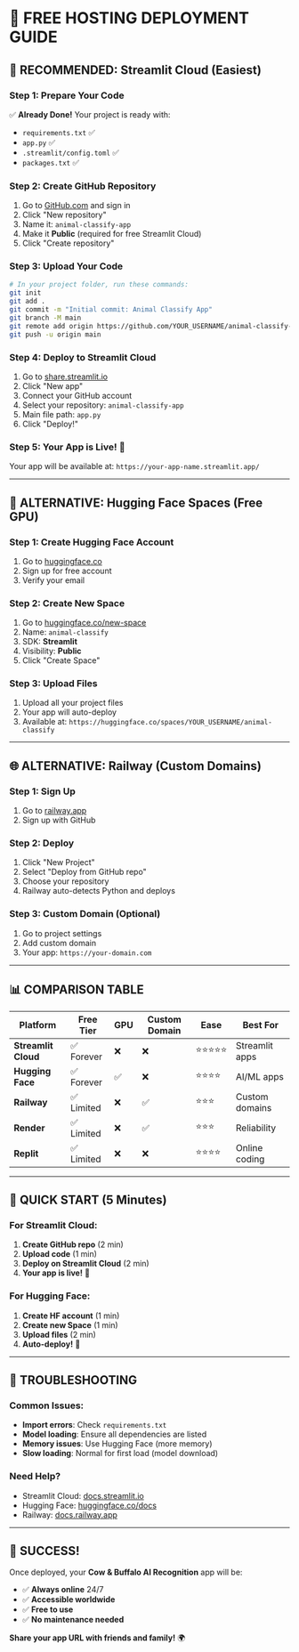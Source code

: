# 🚀 FREE HOSTING DEPLOYMENT GUIDE

## 🌟 **RECOMMENDED: Streamlit Cloud (Easiest)**

### Step 1: Prepare Your Code
✅ **Already Done!** Your project is ready with:
- `requirements.txt` ✅
- `app.py` ✅
- `.streamlit/config.toml` ✅
- `packages.txt` ✅

### Step 2: Create GitHub Repository
1. Go to [GitHub.com](https://github.com) and sign in
2. Click "New repository"
3. Name it: `animal-classify-app`
4. Make it **Public** (required for free Streamlit Cloud)
5. Click "Create repository"

### Step 3: Upload Your Code
```bash
# In your project folder, run these commands:
git init
git add .
git commit -m "Initial commit: Animal Classify App"
git branch -M main
git remote add origin https://github.com/YOUR_USERNAME/animal-classify-app.git
git push -u origin main
```

### Step 4: Deploy to Streamlit Cloud
1. Go to [share.streamlit.io](https://share.streamlit.io)
2. Click "New app"
3. Connect your GitHub account
4. Select your repository: `animal-classify-app`
5. Main file path: `app.py`
6. Click "Deploy!"

### Step 5: Your App is Live! 🎉
Your app will be available at: `https://your-app-name.streamlit.app/`

---

## 🤖 **ALTERNATIVE: Hugging Face Spaces (Free GPU)**

### Step 1: Create Hugging Face Account
1. Go to [huggingface.co](https://huggingface.co)
2. Sign up for free account
3. Verify your email

### Step 2: Create New Space
1. Go to [huggingface.co/new-space](https://huggingface.co/new-space)
2. Name: `animal-classify`
3. SDK: **Streamlit**
4. Visibility: **Public**
5. Click "Create Space"

### Step 3: Upload Files
1. Upload all your project files
2. Your app will auto-deploy
3. Available at: `https://huggingface.co/spaces/YOUR_USERNAME/animal-classify`

---

## 🌐 **ALTERNATIVE: Railway (Custom Domains)**

### Step 1: Sign Up
1. Go to [railway.app](https://railway.app)
2. Sign up with GitHub

### Step 2: Deploy
1. Click "New Project"
2. Select "Deploy from GitHub repo"
3. Choose your repository
4. Railway auto-detects Python and deploys

### Step 3: Custom Domain (Optional)
1. Go to project settings
2. Add custom domain
3. Your app: `https://your-domain.com`

---

## 📊 **COMPARISON TABLE**

| Platform | Free Tier | GPU | Custom Domain | Ease | Best For |
|----------|-----------|-----|---------------|------|----------|
| **Streamlit Cloud** | ✅ Forever | ❌ | ❌ | ⭐⭐⭐⭐⭐ | Streamlit apps |
| **Hugging Face** | ✅ Forever | ✅ | ❌ | ⭐⭐⭐⭐ | AI/ML apps |
| **Railway** | ✅ Limited | ❌ | ✅ | ⭐⭐⭐ | Custom domains |
| **Render** | ✅ Limited | ❌ | ✅ | ⭐⭐⭐ | Reliability |
| **Replit** | ✅ Limited | ❌ | ❌ | ⭐⭐⭐⭐ | Online coding |

---

## 🎯 **QUICK START (5 Minutes)**

### For Streamlit Cloud:
1. **Create GitHub repo** (2 min)
2. **Upload code** (1 min)
3. **Deploy on Streamlit Cloud** (2 min)
4. **Your app is live!** 🎉

### For Hugging Face:
1. **Create HF account** (1 min)
2. **Create new Space** (1 min)
3. **Upload files** (2 min)
4. **Auto-deploy!** 🚀

---

## 🔧 **TROUBLESHOOTING**

### Common Issues:
- **Import errors**: Check `requirements.txt`
- **Model loading**: Ensure all dependencies are listed
- **Memory issues**: Use Hugging Face (more memory)
- **Slow loading**: Normal for first load (model download)

### Need Help?
- Streamlit Cloud: [docs.streamlit.io](https://docs.streamlit.io)
- Hugging Face: [huggingface.co/docs](https://huggingface.co/docs)
- Railway: [docs.railway.app](https://docs.railway.app)

---

## 🎉 **SUCCESS!**

Once deployed, your **Cow & Buffalo AI Recognition** app will be:
- ✅ **Always online** 24/7
- ✅ **Accessible worldwide**
- ✅ **Free to use**
- ✅ **No maintenance needed**

**Share your app URL with friends and family!** 🌍

